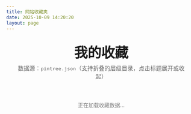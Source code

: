 ```yaml
---
title: 网站收藏夹
date: 2025-10-09 14:20:20
layout: page
---
```


<section class="bookmark-page">
	<div class="bookmark-page__inner">
		<header class="bookmark-page__header">
			<h1 class="bookmark-page__title">我的收藏</h1>
			<p class="bookmark-page__tip">数据源：<code>pintree.json</code>（支持折叠的层级目录，点击标题展开或收起）</p>
		</header>
		<div id="bookmark-root" class="bookmark-tree">
			<p class="bookmark-tree__status">正在加载收藏数据…</p>
		</div>
	</div>
</section>

<style>
	.bookmark-page {
		margin: 0;
		padding: 0;
	}

	.bookmark-page__inner {
		max-width: 960px;
		margin: 0 auto;
		padding: 1.5rem 1.25rem 3rem;
	}

	.bookmark-page__title {
		margin: 0 0 0.5rem;
		font-size: 2.25rem;
		line-height: 1.1;
		font-weight: 700;
	}

	.bookmark-page__tip {
		margin: 0;
		color: var(--text-color, #666);
		font-size: 0.95rem;
	}

	.bookmark-tree details {
		border-left: 3px solid rgba(120, 120, 150, 0.2);
		margin: 1rem 0 0;
		padding-left: 0.75rem;
	}

	.bookmark-tree details[open] {
		border-color: rgba(120, 120, 150, 0.35);
	}

	.bookmark-tree summary {
		list-style: none;
		cursor: pointer;
		position: relative;
		display: flex;
		align-items: center;
		padding: 0.35rem 0.25rem 0.35rem 1.4rem;
		font-weight: 600;
		color: var(--text-color, #333);
		border-radius: 10px;
		transition: color 0.2s ease, background 0.2s ease, box-shadow 0.2s ease;
	}

	.bookmark-tree summary:hover {
		background: rgba(91, 127, 255, 0.08);
		box-shadow: inset 0 0 0 1px rgba(91, 127, 255, 0.15);
		color: var(--primary-color, #5b7fff);
	}

	.bookmark-tree summary::marker {
		content: "";
	}

	.bookmark-tree summary::before {
		content: "";
		position: absolute;
		left: 0;
		top: 50%;
		width: 0.55rem;
		height: 0.55rem;
		border-radius: 2px;
		border: 2px solid currentColor;
		transform: translateY(-50%) rotate(45deg);
		transition: transform 0.2s ease;
	}

	.bookmark-tree details[open] > summary::before {
		transform: translateY(-50%) rotate(225deg);
	}

	.bookmark-folder__heading {
		margin: 0;
		line-height: 1.25;
		font-weight: 600;
	}

	.bookmark-folder.level-1 > summary .bookmark-folder__heading {
		font-size: 1.45rem;
	}

	.bookmark-folder.level-2 > summary .bookmark-folder__heading {
		font-size: 1.25rem;
	}

	.bookmark-folder.level-3 > summary .bookmark-folder__heading {
		font-size: 1.1rem;
	}

	.bookmark-folder.level-4 > summary .bookmark-folder__heading,
	.bookmark-folder.level-5 > summary .bookmark-folder__heading,
	.bookmark-folder.level-6 > summary .bookmark-folder__heading {
		font-size: 1rem;
	}

	.bookmark-folder__meta {
		margin-left: 1.4rem;
		color: var(--text-color-secondary, #888);
		font-size: 0.85rem;
	}

	.bookmark-children {
		margin: 0.75rem 0 0.5rem 0;
		display: flex;
		flex-direction: column;
		gap: 0.85rem;
	}

	.bookmark-link-grid {
		display: grid;
		gap: 0.85rem;
		grid-template-columns: repeat(3, minmax(0, 1fr));
	}

	@media (max-width: 1024px) {
		.bookmark-link-grid {
			grid-template-columns: repeat(2, minmax(0, 1fr));
		}
	}

	@media (max-width: 720px) {
		.bookmark-link-grid {
			grid-template-columns: 1fr;
		}
	}

	.bookmark-card {
		display: grid;
		grid-template-columns: 52px 1fr;
		align-items: center;
		gap: 0.75rem;
		padding: 0.85rem 1rem;
		border-radius: 14px;
		background: rgba(255, 255, 255, 0.75);
		border: 1px solid rgba(120, 120, 150, 0.16);
		box-shadow: 0 6px 18px rgba(15, 20, 30, 0.04);
		transition: transform 0.2s ease, box-shadow 0.2s ease;
		text-decoration: none;
	}

	.bookmark-card:link,
	.bookmark-card:visited,
	.bookmark-card:hover,
	.bookmark-card:focus,
	.bookmark-card:active {
		text-decoration: none !important;
	}

	.bookmark-card:hover {
		transform: translateY(-4px);
		box-shadow: 0 12px 28px rgba(15, 20, 30, 0.12);
	}

	.bookmark-card__icon {
		width: 52px;
		height: 52px;
		border-radius: 12px;
		background: rgba(120, 120, 150, 0.12);
		display: grid;
		place-items: center;
		overflow: hidden;
		font-size: 1.25rem;
		font-weight: 600;
		color: rgba(60, 60, 90, 0.85);
	}

	.bookmark-card__icon img {
		width: 100%;
		height: 100%;
		object-fit: cover;
	}

	.bookmark-card__body {
		display: flex;
		flex-direction: column;
		gap: 0.35rem;
		min-width: 0;
	}

	.bookmark-card__title {
		margin: 0;
		font-size: 1rem;
		font-weight: 600;
		color: var(--text-color, #222);
		white-space: nowrap;
		overflow: hidden;
		text-overflow: ellipsis;
	}

	.bookmark-card:hover .bookmark-card__title {
		color: var(--primary-color, #3a63f3);
	}

	.bookmark-card__link {
		display: block;
		font-size: 0.85rem;
		color: #a0a5af;
		text-decoration: none;
		white-space: nowrap;
		overflow: hidden;
		text-overflow: ellipsis;
		overflow-wrap: anywhere;
	}

	.bookmark-card:hover .bookmark-card__link {
		color: #a0a5af;
	}

	.bookmark-tree__status,
	.bookmark-tree__error {
		margin: 2rem 0;
		text-align: center;
		color: var(--text-color-secondary, #7a7a7a);
	}

	.bookmark-tree__error strong {
		display: block;
		margin-bottom: 0.5rem;
		color: #d9534f;
	}

	@media (max-width: 600px) {
		.bookmark-card {
			grid-template-columns: 44px 1fr;
			gap: 0.6rem;
			padding: 0.8rem;
		}

		.bookmark-card__icon {
			width: 44px;
			height: 44px;
			border-radius: 10px;
		}

		.bookmark-page__inner {
			padding: 1.2rem 1rem 2.5rem;
		}

		.bookmark-page__title {
			font-size: 1.8rem;
		}
	}
</style>

<script>
	window.addEventListener('DOMContentLoaded', function () {
		const container = document.getElementById('bookmark-root');
		const JSON_PATH = './pintree.json?v=' + Date.now();

		fetch(JSON_PATH)
			.then(function (response) {
				if (!response.ok) {
					throw new Error('网络请求失败：' + response.status);
				}
				return response.json();
			})
			.then(function (data) {
				container.innerHTML = '';
				if (!Array.isArray(data) || data.length === 0) {
					container.innerHTML = '<p class="bookmark-tree__error"><strong>暂无数据</strong>请检查 pintree.json 文件。</p>';
					return;
				}
				data.forEach(function (node, index) {
					const rendered = renderNode(node, 1, index === 0);
					if (rendered) {
						container.appendChild(rendered);
					}
				});
			})
			.catch(function (err) {
				console.error(err);
				container.innerHTML = '<p class="bookmark-tree__error"><strong>加载失败</strong>' + err.message + '</p>';
			});

		function renderNode(node, level, expanded) {
			if (!node) return null;
			if (node.type === 'folder') {
				return renderFolder(node, level, expanded);
			}
			if (node.type === 'link') {
				return renderLink(node);
			}
			return null;
		}

		function renderFolder(folder, level, expanded) {
			const details = document.createElement('details');
			details.className = 'bookmark-folder level-' + level;
			if (expanded) {
				details.setAttribute('open', 'open');
			}

			const summary = document.createElement('summary');
			const headingLevel = Math.min(level, 6);
			const heading = document.createElement('h' + headingLevel);
			heading.className = 'bookmark-folder__heading';
			heading.textContent = folder.title || '未命名分组';
			summary.appendChild(heading);
			details.appendChild(summary);

			if (Array.isArray(folder.children) && folder.children.length > 0) {
				const meta = document.createElement('div');
				meta.className = 'bookmark-folder__meta';
				meta.textContent = '共 ' + folder.children.length + ' 项';
				details.appendChild(meta);

				const childrenWrap = document.createElement('div');
				childrenWrap.className = 'bookmark-children';
				let currentLinkGrid = null;
				folder.children.forEach(function (child) {
					const childEl = renderNode(child, level + 1, false);
					if (!childEl) return;
					if (childEl.tagName === 'A') {
						if (!currentLinkGrid) {
							currentLinkGrid = document.createElement('div');
							currentLinkGrid.className = 'bookmark-link-grid';
							childrenWrap.appendChild(currentLinkGrid);
						}
						currentLinkGrid.appendChild(childEl);
					} else {
						currentLinkGrid = null;
						childrenWrap.appendChild(childEl);
					}
				});
				details.appendChild(childrenWrap);
			} else {
				const emptyMeta = document.createElement('div');
				emptyMeta.className = 'bookmark-folder__meta';
				emptyMeta.textContent = '该分组暂无子项';
				details.appendChild(emptyMeta);
			}

			return details;
		}

		function renderLink(link) {
			const card = document.createElement('a');
			card.className = 'bookmark-card';
			card.href = link.url || '#';
			card.target = '_blank';
			card.rel = 'noopener noreferrer';

			const iconWrap = document.createElement('div');
			iconWrap.className = 'bookmark-card__icon';

			const titleText = link.title || (link.url || '未命名链接');
			const iconUrl = resolveIconUrl(link.icon, link.url);
			if (iconUrl) {
				const img = document.createElement('img');
				img.src = iconUrl;
				img.alt = titleText;
				img.addEventListener('error', function () {
					iconWrap.innerHTML = '';
					iconWrap.textContent = getFallbackText(titleText);
          console.warn('Failed to load favicon:', iconUrl);
				});
				iconWrap.appendChild(img);
			} else {
				iconWrap.textContent = getFallbackText(titleText);
			}

			const body = document.createElement('div');
			body.className = 'bookmark-card__body';

			const title = document.createElement('h3');
			title.className = 'bookmark-card__title';
			title.textContent = titleText;

			const linkEl = document.createElement('div');
			const anchor = document.createElement('span');
			anchor.className = 'bookmark-card__link';
			anchor.textContent = link.url || '';
			linkEl.appendChild(anchor);

			body.appendChild(title);
			body.appendChild(linkEl);

			card.appendChild(iconWrap);
			card.appendChild(body);

			return card;
		}

		function getFallbackText(text) {
			if (!text) return '∞';
			const matches = text.match(/\p{L}|\p{N}/u);
			return matches ? matches[0].toUpperCase() : '∞';
		}

		function resolveIconUrl(rawIcon, linkUrl) {
			const source = rawIcon || '';
			const domainPath = extractDomainPath(source) || extractDomainPath(linkUrl || '');
			if (!domainPath) {
				return '';
			}
			return 'https://favicon.im/zh/' + domainPath;
		}

		function extractDomainPath(urlString) {
			if (!urlString) {
				return '';
			}
			try {
				const url = new URL(urlString);
				const path = url.pathname.replace(/^\/+/, '');
				return path || url.host;
			} catch (err) {
				return urlString.replace(/^https?:\/\//i, '').replace(/^\/+/, '');
			}
		}
	});
</script>
